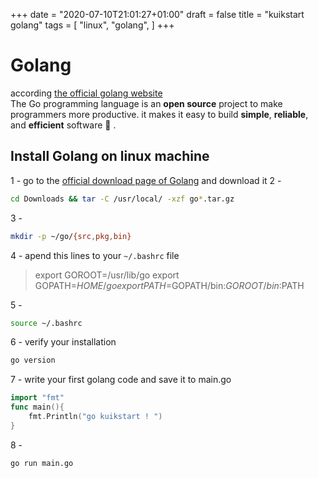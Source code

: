 +++
date = "2020-07-10T21:01:27+01:00"
draft = false
title = "kuikstart golang"
tags = [
    "linux",
    "golang",
]
+++
# Golang

according [the official golang website](https://golang.org/)  
The Go programming language is an **open source** project to make programmers more productive.
it makes it easy to build **simple**, **reliable**, and **efficient** software :blue_heart: .

## Install Golang on linux machine  

1 - go to the [official download page of Golang](https://golang.org/dl) and download it
2 - 
```bash
cd Downloads && tar -C /usr/local/ -xzf go*.tar.gz
```  
3 - 
```bash
mkdir -p ~/go/{src,pkg,bin}
```
4 - apend this lines to your `~/.bashrc` file  
> export GOROOT=/usr/lib/go
> export GOPATH=$HOME/go
> export PATH=$GOPATH/bin:$GOROOT/bin:$PATH

5 - 
```bash
source ~/.bashrc
```

6 - verify your installation 
```bash
go version
```

7 - write your first golang code and save it to main.go
```go
import "fmt"
func main(){
    fmt.Println("go kuikstart ! ")
}
```

8 - 
```bash
go run main.go
```
